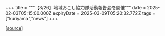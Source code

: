 +++
title = """【3/26】地域おこし協力隊活動報告会を開催"""
date = 2025-02-03T05:15:00.000Z
expiryDate = 2025-03-09T05:20:32.772Z
tags = ["kuriyama","news"]
+++


[[source]](https://www.town.kuriyama.hokkaido.jp/soshiki/31/21389.html)
